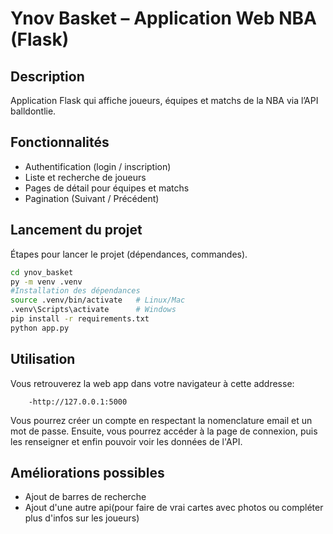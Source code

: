 # Ynov Basket – Application Web NBA (Flask)

## Description
Application Flask qui affiche joueurs, équipes et matchs de la NBA via l’API balldontlie.

## Fonctionnalités
- Authentification (login / inscription)
- Liste et recherche de joueurs
- Pages de détail pour équipes et matchs
- Pagination (Suivant / Précédent)

## Lancement du projet

Étapes pour lancer le projet (dépendances, commandes).
```bash
cd ynov_basket
py -m venv .venv
#Installation des dépendances
source .venv/bin/activate   # Linux/Mac
.venv\Scripts\activate      # Windows
pip install -r requirements.txt
python app.py
```



## Utilisation 

 Vous retrouverez la web app dans votre navigateur à cette addresse:
        
        -http://127.0.0.1:5000

Vous pourrez créer un compte en respectant la nomenclature email et un mot de passe. Ensuite, vous pourrez accéder à la page de connexion, puis les renseigner et enfin pouvoir voir les données de l'API.

## Améliorations possibles

- Ajout de barres de recherche
- Ajout d'une autre api(pour faire de vrai cartes avec photos ou compléter plus d'infos sur les joueurs)


